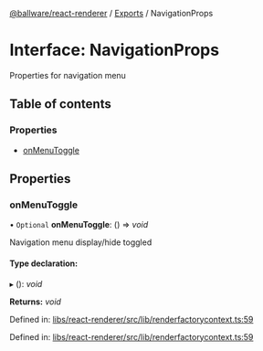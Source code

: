 [@ballware/react-renderer](../README.md) / [Exports](../modules.md) / NavigationProps

# Interface: NavigationProps

Properties for navigation menu

## Table of contents

### Properties

- [onMenuToggle](navigationprops.md#onmenutoggle)

## Properties

### onMenuToggle

• `Optional` **onMenuToggle**: () => *void*

Navigation menu display/hide toggled

#### Type declaration:

▸ (): *void*

**Returns:** *void*

Defined in: [libs/react-renderer/src/lib/renderfactorycontext.ts:59](https://github.com/ballware/ballware-client/blob/61bbbf8/libs/react-renderer/src/lib/renderfactorycontext.ts#L59)

Defined in: [libs/react-renderer/src/lib/renderfactorycontext.ts:59](https://github.com/ballware/ballware-client/blob/61bbbf8/libs/react-renderer/src/lib/renderfactorycontext.ts#L59)
